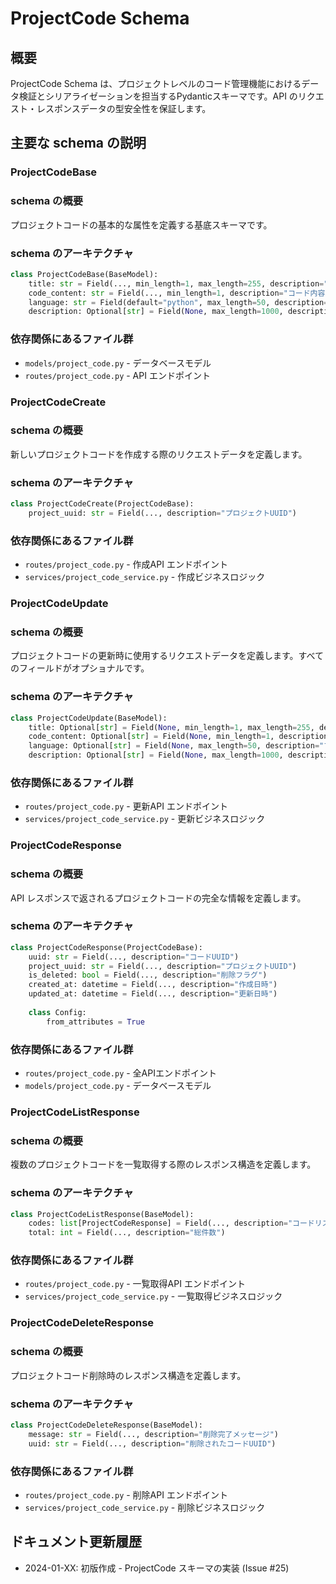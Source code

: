 # ProjectCode Schema

## 概要

ProjectCode Schema は、プロジェクトレベルのコード管理機能におけるデータ検証とシリアライゼーションを担当するPydanticスキーマです。API のリクエスト・レスポンスデータの型安全性を保証します。

## 主要な schema の説明

### ProjectCodeBase

### schema の概要

プロジェクトコードの基本的な属性を定義する基底スキーマです。

### schema のアーキテクチャ

```python
class ProjectCodeBase(BaseModel):
    title: str = Field(..., min_length=1, max_length=255, description="コードタイトル")
    code_content: str = Field(..., min_length=1, description="コード内容")
    language: str = Field(default="python", max_length=50, description="プログラミング言語")
    description: Optional[str] = Field(None, max_length=1000, description="コード説明")
```

### 依存関係にあるファイル群

- `models/project_code.py` - データベースモデル
- `routes/project_code.py` - API エンドポイント

### ProjectCodeCreate

### schema の概要

新しいプロジェクトコードを作成する際のリクエストデータを定義します。

### schema のアーキテクチャ

```python
class ProjectCodeCreate(ProjectCodeBase):
    project_uuid: str = Field(..., description="プロジェクトUUID")
```

### 依存関係にあるファイル群

- `routes/project_code.py` - 作成API エンドポイント
- `services/project_code_service.py` - 作成ビジネスロジック

### ProjectCodeUpdate

### schema の概要

プロジェクトコードの更新時に使用するリクエストデータを定義します。すべてのフィールドがオプショナルです。

### schema のアーキテクチャ

```python
class ProjectCodeUpdate(BaseModel):
    title: Optional[str] = Field(None, min_length=1, max_length=255, description="コードタイトル")
    code_content: Optional[str] = Field(None, min_length=1, description="コード内容")
    language: Optional[str] = Field(None, max_length=50, description="プログラミング言語")
    description: Optional[str] = Field(None, max_length=1000, description="コード説明")
```

### 依存関係にあるファイル群

- `routes/project_code.py` - 更新API エンドポイント
- `services/project_code_service.py` - 更新ビジネスロジック

### ProjectCodeResponse

### schema の概要

API レスポンスで返されるプロジェクトコードの完全な情報を定義します。

### schema のアーキテクチャ

```python
class ProjectCodeResponse(ProjectCodeBase):
    uuid: str = Field(..., description="コードUUID")
    project_uuid: str = Field(..., description="プロジェクトUUID")
    is_deleted: bool = Field(..., description="削除フラグ")
    created_at: datetime = Field(..., description="作成日時")
    updated_at: datetime = Field(..., description="更新日時")
    
    class Config:
        from_attributes = True
```

### 依存関係にあるファイル群

- `routes/project_code.py` - 全APIエンドポイント
- `models/project_code.py` - データベースモデル

### ProjectCodeListResponse

### schema の概要

複数のプロジェクトコードを一覧取得する際のレスポンス構造を定義します。

### schema のアーキテクチャ

```python
class ProjectCodeListResponse(BaseModel):
    codes: list[ProjectCodeResponse] = Field(..., description="コードリスト")
    total: int = Field(..., description="総件数")
```

### 依存関係にあるファイル群

- `routes/project_code.py` - 一覧取得API エンドポイント
- `services/project_code_service.py` - 一覧取得ビジネスロジック

### ProjectCodeDeleteResponse

### schema の概要

プロジェクトコード削除時のレスポンス構造を定義します。

### schema のアーキテクチャ

```python
class ProjectCodeDeleteResponse(BaseModel):
    message: str = Field(..., description="削除完了メッセージ")
    uuid: str = Field(..., description="削除されたコードUUID")
```

### 依存関係にあるファイル群

- `routes/project_code.py` - 削除API エンドポイント
- `services/project_code_service.py` - 削除ビジネスロジック

## ドキュメント更新履歴

- 2024-01-XX: 初版作成 - ProjectCode スキーマの実装 (Issue #25)